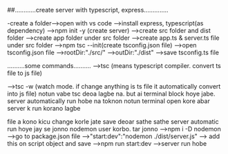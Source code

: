 ##............create server with typescript, express..............

-create a folder-->open with vs code
-->install express, typescript(as dependency)
-->npm init -y (create server)
-->create src folder and dist folder
-->create app folder under src folder
-->create app.ts & server.ts file under src folder
-->npm tsc --init(create tsconfig.json file)
-->open tsconfig.json file
-->rootDir:"./src/"
-->outDir:"./dist"
-->save tsconfig.ts file

..........some commands..........
-->tsc (means typescript compiler. convert ts file to js file)

-->tsc -w (watch mode. if change anything is ts file it automatically convert into js file)
notun vabe tsc deoa lagbe na.
but ai terminal block hoye jabe. server automatically run hobe na
toknon notun terminal open kore abar server k run korano lagbe

file a kono kicu change korle jate save deoar sathe sathe server automatic run hoye
jay se jonno nodemon user korbo. tar jonno
-->npm i -D nodemon
-->go to package.json file
-->"start:dev":"nodemon ./dist/server.js" --> add this on script object and save
-->npm run start:dev -->server run hobe
